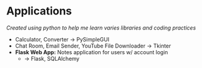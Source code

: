 # Applications
_Created using python to help me learn varies libraries and coding practices_
- Calculator, Converter -> PySimpleGUI
- Chat Room, Email Sender, YouTube File Downloader -> Tkinter
- **Flask Web App:** Notes application for users w/ account login
  - -> Flask, SQLAlchemy
